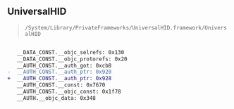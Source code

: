 ## UniversalHID

> `/System/Library/PrivateFrameworks/UniversalHID.framework/UniversalHID`

```diff

   __DATA_CONST.__objc_selrefs: 0x130
   __DATA_CONST.__objc_protorefs: 0x20
   __AUTH_CONST.__auth_got: 0xcb8
-  __AUTH_CONST.__auth_ptr: 0x920
+  __AUTH_CONST.__auth_ptr: 0x928
   __AUTH_CONST.__const: 0x7670
   __AUTH_CONST.__objc_const: 0x1f78
   __AUTH.__objc_data: 0x348

```
